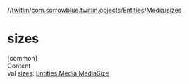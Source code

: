 //[twitlin](../../../index.md)/[com.sorrowblue.twitlin.objects](../../index.md)/[Entities](../index.md)/[Media](index.md)/[sizes](sizes.md)



# sizes  
[common]  
Content  
val [sizes](sizes.md): [Entities.Media.MediaSize](-media-size/index.md)  



